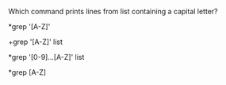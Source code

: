 Which command prints lines from list containing a capital letter?

  *grep '[A-Z]' 

  +grep '[A-Z]' list 

  *grep '[0-9]...[A-Z]' list 

  *grep [A-Z]
